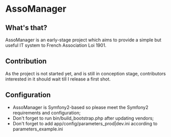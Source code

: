 AssoManager
========================

What's that?
--------------

AssoManager is an early-stage project which aims to provide a simple but useful IT system to French Association Loi 1901.

Contribution
---------------------

As the project is not started yet, and is still in conception stage, contributors interested in it should wait till I release a first shot.

Configuration
-------------

* AssoManager is Symfony2-based so please meet the Symfony2 requirements and configuration;
* Don't forget to run bin/build_bootstrap.php after updating vendors;
* Don't forget to add app/config/parameters_prod|dev.ini according to parameters_example.ini